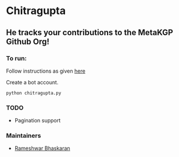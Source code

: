 # Chitragupta

## He tracks your contributions to the MetaKGP Github Org!

### To run:

Follow instructions as given [here](https://github.com/metakgp/kakashi)

Create a bot account.

`python chitragupta.py`

### TODO
 
 * Pagination support

### Maintainers

* [Rameshwar Bhaskaran](https://github.com/zorroblue)
